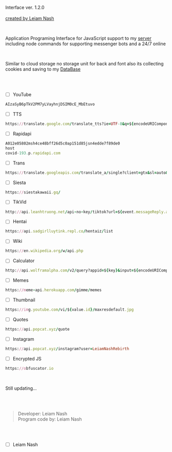 Interface ver. 1.2.0 
<br> <br>
[created by Leiam Nash](https://www.facebook.com/LeiamNashRebrth)

<Br>

Application Programing Interface for JavaScript support to my
[server](https://github.com/LeiamNashRebirth/Server) including node commands for supporting messenger bots and a 24/7 online

<Br>

Similar to cloud storage no storage unit for back and font also its collecting cookies and saving to my 
[DataBase](https://github.com/LeiamNashRebirth/DataBase)

<Br> <br>

- [ ] YouTube
```js
AIzaSyB6pTkV2PM7yLVayhnjDSIM0cE_MbEtuvo
```

- [ ] TTS
```ruby
https://translate.google.com/translate_tts?ie=UTF-8&q=${encodeURIComponent(msg)}&tl=${languageToSay}&client=tw-ob
```

- [ ] Rapidapi
```js
A012e05802msh4ce48bff26d5c0ap151d85jsn4edde7f89de0
host
covid-193.p.rapidapi.com
```

- [ ] Trans
```ruby
https://translate.googleapis.com/translate_a/single?client=gtx&sl=auto&tl=${lang}&dt=t&q=${translateThis}
```

- [ ] Siesta
```ruby
https://siestakawaii.gq/
```
- [ ] TikVid
```ruby
http://api.leanhtruong.net/api-no-key/tiktok?url=${event.messageReply.args
```

- [ ] Hentai
```ruby
https://api.sadgirlluytink.repl.co/hentaiz/list
```

- [ ] Wiki
```ruby
https://en.wikipedia.org/w/api.php
```

- [ ] Calculator
````ruby
http://api.wolframalpha.com/v2/query?appid=${key}&input=${encodeURIComponent(content)}&output=json
````

- [ ] Memes
```ruby
https://meme-api.herokuapp.com/gimme/memes
```

- [ ] Thumbnail
```ruby
https://img.youtube.com/vi/${value.id}/maxresdefault.jpg
```

- [ ] Quotes
```ruby
https://api.popcat.xyz/quote
```

- [ ] Instagram
```ruby
https://api.popcat.xyz/instagram?user=LeiamNashRebirth
```

- [ ] Encrypted JS
```ruby
https://obfuscator.io
```


<Br>

Still updating...

<br> <br>
> Developer: Leiam Nash <br> Program code by: Leiam Nash 

<br> <br>
- [ ] Leiam Nash
